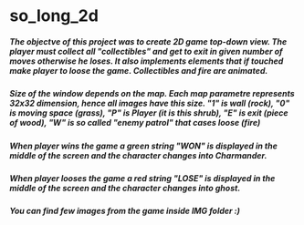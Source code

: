 # so_long_2d

##### The objectve of this project was to create 2D game top-down view. The player must collect all "collectibles" and get to exit in given number of moves otherwise he loses. It also implements elements that if touched make player to loose the game. Collectibles and fire are animated. <br/>

##### Size of the window depends on the map. Each map parametre represents 32x32 dimension, hence all images have this size. "1" is wall (rock), "0" is moving space (grass), "P" is Player (it is this shrub), "E" is exit (piece of wood), "W" is so called "enemy patrol" that cases loose (fire) <br/>

##### When player wins the game a green string "WON" is displayed in the middle of the screen and the character changes into Charmander.<br/>
##### When player looses the game a red string "LOSE" is displayed in the middle of the screen and the character changes into ghost.<br/>

##### You can find few images from the game inside IMG folder :)
